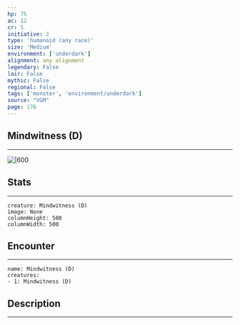```yaml
---
hp: 75
ac: 12
cr: 5
initiative: 2
type: 'humanoid (any race)'    
size: 'Medium'
environment: ['underdark']
alignment: any alignment
legendary: False
lair: False
mythic: False
regional: False
tags: ['monster', 'environment/underdark']
source: "VGM"
page: 176
---
```


## Mindwitness (D)
---

![|600](D:/Program%20Files/5e.tools/img/bestiary/VGM/Mindwitness.jpg)

## Stats
---

```statblock
creature: Mindwitness (D)
image: None
columnHeight: 500
columnWidth: 500
```

## Encounter
---

```encounter-table
name: Mindwitness (D)
creatures:
- 1: Mindwitness (D)
```

## Description
---




